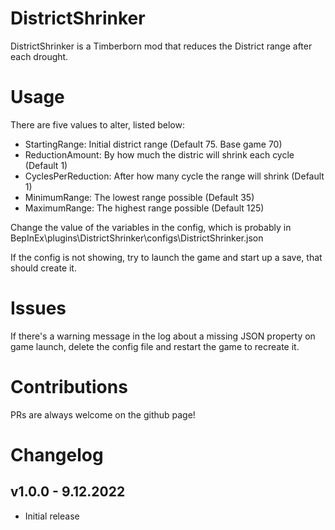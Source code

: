 # DistrictShrinker

DistrictShrinker is a Timberborn mod that reduces the District range after each drought.

# Usage

There are five values to alter, listed below:

* StartingRange: Initial district range (Default 75. Base game 70)
* ReductionAmount: By how much the distric will shrink each cycle (Default 1)
* CyclesPerReduction: After how many cycle the range will shrink (Default 1)
* MinimumRange: The lowest range possible (Default 35)
* MaximumRange: The highest range possible (Default 125)

Change the value of the variables in the config, which is probably in BepInEx\plugins\DistrictShrinker\configs\DistrictShrinker.json

If the config is not showing, try to launch the game and start up a save, that should create it.

# Issues

If there's a warning message in the log about a missing JSON property on game launch, delete the config file and restart the game to recreate it.

# Contributions
PRs are always welcome on the github page!

# Changelog

## v1.0.0 - 9.12.2022
- Initial release